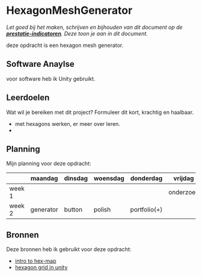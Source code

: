 # HexagonMeshGenerator
*Let goed bij het maken, schrijven en bijhouden van dit document op de **[prestatie-indicatoren](https://drive.google.com/drive/folders/1y8l0Zr4E8b6gYJui_pSzQaoWr-gEr6JN?usp=sharing)**. Deze toon je aan in dit document.*

deze opdracht is een hexagon mesh generator.

## Software Anaylse 
voor software heb ik Unity gebruikt.

## Leerdoelen 
Wat wil je bereiken met dit project? Formuleer dit kort, krachtig en haalbaar.
- met hexagons werken, er meer over leren.
- 


## Planning 
Mijn planning voor deze opdracht:

|       | maandag   | dinsdag   | woensdag   | donderdag   | vrijdag   |
| ---   | ---       | ---       | ---        | ---         | ---       |
|week 1 |           |           |            |             |onderzoek  |  
|week 2 | generator |button     |polish      |portfolio(+) |           |

## Bronnen
Deze bronnen heb ik gebruikt voor deze opdracht:

- [intro to hex-map](https://catlikecoding.com/unity/tutorials/hex-map/part-1/)
- [hexagon grid in unity](https://www.youtube.com/watch?v=konL0iB5gPI)
